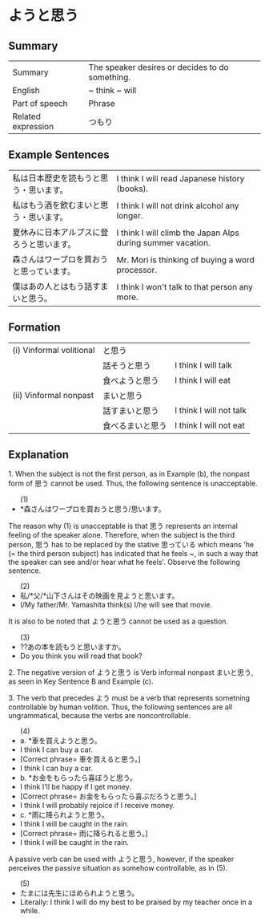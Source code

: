 # ようと思う

## Summary

<table><tr>   <td>Summary</td>   <td>The speaker desires or decides to do something.</td></tr><tr>   <td>English</td>   <td>~ think ~ will</td></tr><tr>   <td>Part of speech</td>   <td>Phrase</td></tr><tr>   <td>Related expression</td>   <td>つもり</td></tr></table>

## Example Sentences

<table><tr>   <td>私は日本歴史を読もうと思う・思います。</td>   <td>I think I will read Japanese history (books).</td></tr><tr>   <td>私はもう酒を飲むまいと思う・思います。</td>   <td>I think I will not drink alcohol any longer.</td></tr><tr>   <td>夏休みに日本アルプスに登ろうと思います。</td>   <td>I think I will climb the Japan Alps during summer vacation.</td></tr><tr>   <td>森さんはワープロを買おうと思っています。</td>   <td>Mr. Mori is thinking of buying a word processor.</td></tr><tr>   <td>僕はあの人とはもう話すまいと思う。</td>   <td>I think I won't talk to that person any more.</td></tr></table>

## Formation

<table class="table"> <tbody><tr class="tr head"> <td class="td"><span class="numbers">(i)</span> <span> <span class="bold">Vinformal volitional</span></span></td> <td class="td"><span class="concept">と思う</span> </td> <td class="td"><span>&nbsp;</span></td> </tr> <tr class="tr"> <td class="td"><span>&nbsp;</span></td> <td class="td"><span>話そう<span class="concept">と思う</span></span> </td> <td class="td"><span>I    think I will talk</span></td> </tr> <tr class="tr"> <td class="td"><span>&nbsp;</span></td> <td class="td"><span>食べよう<span class="concept">と思う</span></span> </td> <td class="td"><span>I    think I will eat</span></td> </tr> <tr class="tr head"> <td class="td"><span class="numbers">(ii)</span> <span> <span class="bold">Vinformal nonpast</span></span></td> <td class="td"><span class="concept">まいと思う</span> </td> <td class="td"><span>&nbsp;</span></td> </tr> <tr class="tr"> <td class="td"><span>&nbsp;</span></td> <td class="td"><span>話す<span class="concept">まいと思う</span></span> </td> <td class="td"><span>I    think I will not talk</span></td> </tr> <tr class="tr"> <td class="td"><span>&nbsp;</span></td> <td class="td"><span>食べる<span class="concept">まいと思う</span></span> </td> <td class="td"><span>I    think I will not eat</span></td> </tr></tbody></table>

## Explanation

<p>1. When the subject is not the first person, as in Example (b), the nonpast form of <span class="cloze">思う</span> cannot be used. Thus, the following sentence is unacceptable.</p>  <ul>(1) <li>*森さんはワープロを買<span class="cloze">おうと思う</span>/<span class="cloze">思います</span>。</li> </ul>  <p>The reason why (1) is unacceptable is that <span class="cloze">思う</span> represents an internal feeling of the speaker alone. Therefore, when the subject is the third person, <span class="cloze">思う</span> has to be replaced by the stative <span class="cloze">思っている</span> which means 'he (= the third person subject) has indicated that he feels ~, in such a way that the speaker can see and/or hear what he feels'. Observe the following sentence.</p>  <ul>(2) <li>私/*父/*山下さんはその映画を見<span class="cloze">ようと思います</span>。</li> <li>I/My father/Mr. Yamashita think(s) I/he will see that movie.</li> </ul>  <p>It is also to be noted that <span class="cloze">ようと思う</span> cannot be used as a question.</p>  <ul>(3) <li>??あの本を読<span class="cloze">もうと思います</span>か。</li> <li>Do you think you will read that book?</li> </ul>  <p>2. The negative version of <span class="cloze">ようと思う</span> is Verb informal nonpast <span class="cloze">まいと思う</span>, as seen in Key Sentence B and Example (c).</p>  <p>3. The verb that precedes <span class="cloze">よう</span> must be a verb that represents sometning controllable by human volition. Thus, the following sentences are all ungrammatical, because the verbs are noncontrollable.</p>  <ul>(4) <li>a. *車を買え<span class="cloze">ようと思う</span>。</li> <li>I think I can buy a car.</li> <div class="divide"></div> <li>[Correct phrase= 車を買えると思う。]</li> <li>I think I can buy a car.</li>  <div class="divide"></div> <div class="divide"></div>  <li>b. *お金をもらったら喜<span class="cloze">ぼうと思う</span>。</li> <li>I think I'll be happy if I get money.</li> <div class="divide"></div> <li>[Correct phrase= お金をもらったら喜ぶだろうと思う。]</li> <li>I think I will probably rejoice if I receive money.</li>  <div class="divide"></div> <div class="divide"></div>  <li>c. *雨に降られ<span class="cloze">ようと思う</span>。</li> <li>I think I will be caught in the rain.</li> <div class="divide"></div> <li>[Correct phrase= 雨に降られると思う。]</li> <li>I think I will be caught in the rain.</li> </ul>  <p>A passive verb can be used with <span class="cloze">ようと思う</span>, however, if the speaker perceives the passive situation as somehow controllable, as in (5).</p>  <ul>(5) <li>たまには先生にほめられ<span class="cloze">ようと思う</span>。</li> <li>Literally: I think I will do my best to be praised by my teacher once in a while.</li> </ul>


